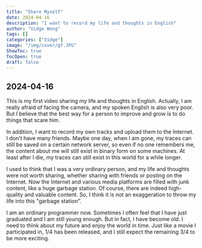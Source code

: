 ```yaml
---
title: "Share Myself"
date: 2024-04-16
description: "I want to record my life and thoughts in English"
author: "Vidge Wong"
tags: []
categories: ["Vidge"]
image: "/img/cover/gf.JPG"
ShowToc: true
TocOpen: true
draft: false
---
```


## 2024-04-16

This is my first video sharing my life and thoughts in English. Actually, I am really afraid of facing the camera, and my spoken English is also very poor. But I believe that the best way for a person to improve and grow is to do things that scare him.

In addition, I want to record my own tracks and upload them to the Internet. I don't have many friends. Maybe one day, when I am gone, my traces can still be saved on a certain network server, so even if no one remembers me, the content about me will still exist in binary form on some machines. At least after I die, my traces can still exist in this world for a while longer.

I used to think that I was a very ordinary person, and my life and thoughts were not worth sharing, whether sharing with friends or posting on the Internet. Now the Internet and various media platforms are filled with junk content, like a huge garbage station. Of course, there are indeed high-quality and valuable content. So, I think it is not an exaggeration to throw my life into this "garbage station".

I am an ordinary programmer now. Sometimes I often feel that I have just graduated and I am still young enough. But in fact, I have become old. I need to think about my future and enjoy the world in time. Just like a movie I participated in, 1/4 has been released, and I still expect the remaining 3/4 to be more exciting.
